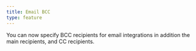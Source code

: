 ```yaml
---
title: Email BCC
type: feature
---
```


You can now specify BCC recipients for email integrations in addition the main recipients, and CC recipients.